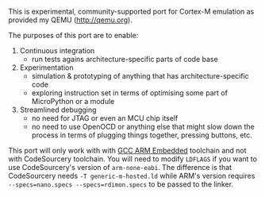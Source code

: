 This is experimental, community-supported port for Cortex-M emulation as
provided my QEMU (http://qemu.org).

The purposes of this port are to enable:

1. Continuous integration
    - run tests agains architecture-specific parts of code base
2. Experimentation
    - simulation & prototyping of anything that has architecture-specific
      code
    - exploring instruction set in terms of optimising some part of
      MicroPython or a module
3. Streamlined debugging
    - no need for JTAG or even an MCU chip itself
    - no need to use OpenOCD or anything else that might slow down the
      process in terms of plugging things together, pressing buttons, etc.

This port will only work with with [GCC ARM Embedded](launchpad.net/gcc-arm-embedded)
toolchain and not with CodeSourcery toolchain. You will need to modify
`LDFLAGS` if you want to use CodeSourcery's version of `arm-none-eabi`.
The difference is that CodeSourcery needs `-T generic-m-hosted.ld` while
ARM's version  requires `--specs=nano.specs --specs=rdimon.specs` to be
passed to the linker.
